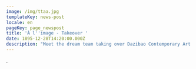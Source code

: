 ```yaml
---
image: /img/ttaa.jpg
templateKey: news-post
locale: en
pageKey: page_newspost
title: 'À l''image - Takeover '
date: 1895-12-28T14:20:00.000Z
description: "Meet the dream team taking over Dazibao Contemporary Art Center over the next two years: Sanaa, Shayah, Talayah, and Destiny (top left to right); Mei, Sasha, and Isha (bottom left to right). \U0001F517 dazibao.art/a-l-image-takeover"
---
```

.
